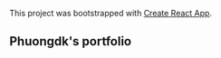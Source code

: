 This project was bootstrapped with [Create React App](https://github.com/facebook/create-react-app).

## Phuongdk's portfolio

